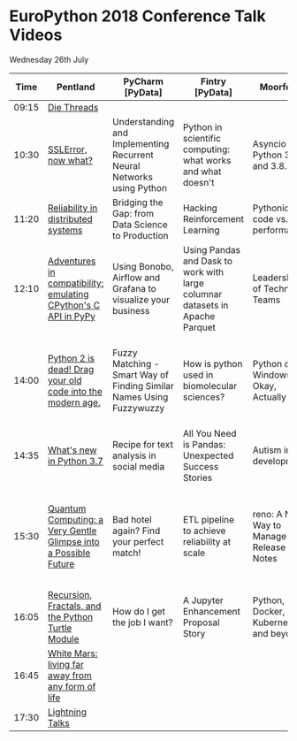# EuroPython 2018 Conference Talk Videos

Wednesday 26th July

| Time |  Pentland | PyCharm [PyData] | Fintry [PyData] |  Moorfoot |  Lammermuir | Kilsyth |
|---|---|---|---|---|---|---|
| 09:15 | [Die Threads](https://youtu.be/FsvmT2Ir7B8?t=25m56s) |   |   |   |   |   |
| 10:30 | [SSLError, now what?](https://youtu.be/FsvmT2Ir7B8?t=1h38m25s) | Understanding and Implementing Recurrent Neural Networks using Python | Python in scientific computing: what works and what doesn't | Asyncio in Python 3.7 and 3.8. | How to write Rust instead of C, and get away with it (yes, it's a Python talk) | The naïve programmer |
| 11:20 | [Reliability in distributed systems](https://youtu.be/FsvmT2Ir7B8?t=2h16m40s) | Bridging the Gap: from Data Science to Production | Hacking Reinforcement Learning | Pythonic code vs. performance | Postgres at any scale | My Story with Python and Open Source |
| 12:10 | [Adventures in compatibility: emulating CPython's C API in PyPy](https://youtu.be/FsvmT2Ir7B8?t=2h59m37s) | Using Bonobo, Airflow and Grafana to visualize your business | Using Pandas and Dask to work with large columnar datasets in Apache Parquet | Leadership of Technical Teams | Let’s Build a Python Profiler in 25 LOC | Python Decorators: Gift or Poison? |
| 14:00 | [Python 2 is dead! Drag your old code into the modern age.](https://youtu.be/FsvmT2Ir7B8?t=4h50m14s) | Fuzzy Matching - Smart Way of Finding Similar Names Using Fuzzywuzzy | How is python used in biomolecular sciences? | Python on Windows is Okay, Actually | Trio: A pythonic way to do async programming | How to develop your project from an idea to architecture design in 50 minutes |
| 14:35 | [What's new in Python 3.7](https://youtu.be/FsvmT2Ir7B8?t=5h25m19s) | Recipe for text analysis in social media | All You Need is Pandas: Unexpected Success Stories | Autism in development | What makes coding for MicroPython different? | |
| 15:30 | [Quantum Computing: a Very Gentle Glimpse into a Possible Future](https://youtu.be/FsvmT2Ir7B8?t=6h20m21s) | Bad hotel again? Find your perfect match! | ETL pipeline to achieve reliability at scale | reno: A New Way to Manage Release Notes | Asyncio in production | From Zero to Azure with Python, Docker containers, and Visual Studio… Code |
| 16:05 | [Recursion, Fractals, and the Python Turtle Module]() | How do I get the job I want? | A Jupyter Enhancement Proposal Story | Python, Docker, Kubernetes, and beyond? | Let’s embrace WebAssembly! | Washing away code smells |
| 16:45 | [White Mars: living far away from any form of life]() | | | | | |
| 17:30 | [Lightning Talks]() | | | | | |
